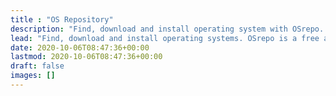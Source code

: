 ```yaml
---
title : "OS Repository"
description: "Find, download and install operating system with OSrepo. OSrepo is a free and open-source operating system repository. Get any OS from Windows, Linux, Mac, Android, Servers and many more !"
lead: "Find, download and install operating systems. OSrepo is a free and open-source operating system repository."
date: 2020-10-06T08:47:36+00:00
lastmod: 2020-10-06T08:47:36+00:00
draft: false
images: []
---
```

